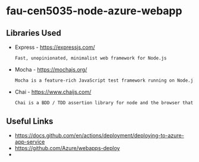 # fau-cen5035-node-azure-webapp

## Libraries Used

* Express - https://expressjs.com/
  ```txt
  Fast, unopinionated, minimalist web framework for Node.js
  ```

* Mocha - https://mochajs.org/
  ```txt
  Mocha is a feature-rich JavaScript test framework running on Node.js and in the browser,   making asynchronous testing simple and fun.
  ```

* Chai - https://www.chaijs.com/
  ```txt
  Chai is a BDD / TDD assertion library for node and the browser that can be delightfully   paired with any javascript testing framework.
  ```


## Useful Links
* https://docs.github.com/en/actions/deployment/deploying-to-azure-app-service
* https://github.com/Azure/webapps-deploy
* 